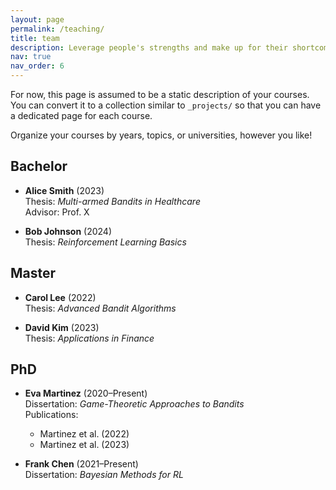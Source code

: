 ```yaml
---
layout: page
permalink: /teaching/
title: team
description: Leverage people's strengths and make up for their shortcomings
nav: true
nav_order: 6
---
```


For now, this page is assumed to be a static description of your courses. You can convert it to a collection similar to `_projects/` so that you can have a dedicated page for each course.

Organize your courses by years, topics, or universities, however you like!



## Bachelor
- **Alice Smith** (2023)  
  Thesis: *Multi-armed Bandits in Healthcare*  
  Advisor: Prof. X

- **Bob Johnson** (2024)  
  Thesis: *Reinforcement Learning Basics*  

## Master
- **Carol Lee** (2022)  
  Thesis: *Advanced Bandit Algorithms*  

- **David Kim** (2023)  
  Thesis: *Applications in Finance*  

## PhD
- **Eva Martinez** (2020–Present)  
  Dissertation: *Game-Theoretic Approaches to Bandits*  
  Publications:  
    - Martinez et al. (2022)  
    - Martinez et al. (2023)  

- **Frank Chen** (2021–Present)  
  Dissertation: *Bayesian Methods for RL*  
